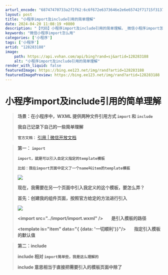 ```yaml
---
arturl_encode: "68747470733a2f2f62:6c6f672e6373646e2e6e65742f71715f31373231313036332f:61727469636c652f64657461696c732f313238323833313838"
layout: post
title: "小程序import及include引用的简单理解"
date: 2024-04-20 11:08:19 +0800
description: "【代码】小程序import及include引用的简单理解。_微信小程序import怎么用"
keywords: "微信小程序import怎么用"
categories: ['小程序']
tags: ['小程序']
artid: "128283188"
image:
    path: https://api.vvhan.com/api/bing?rand=sj&artid=128283188
    alt: "小程序import及include引用的简单理解"
render_with_liquid: false
featuredImage: https://bing.ee123.net/img/rand?artid=128283188
featuredImagePreview: https://bing.ee123.net/img/rand?artid=128283188
---
```


# 小程序import及include引用的简单理解

> **场景：在小程序中，WXML 提供两种文件引用方式
> `import`
> 和
> `include`**
>
> **我自己记录下自己的一些简单理解**
>
> **`官方文档：`**
> [引用 | 微信开放文档](https://developers.weixin.qq.com/miniprogram/dev/reference/wxml/import.html "引用 | 微信开放文档")

> **第一：
> `import`**
>
> **`import，就是可以引入自定义指定的template模板`**
>
> **`比如：我在import页面中定义了一个name叫item的template模板`**
>
> ![](https://i-blog.csdnimg.cn/blog_migrate/61a5a935e849987eac35c55cd75c2aca.png)
>
> **现在，我需要在另一个页面中引入我定义的这个模板，要怎么弄？**
>
> **首先：创建我的组件页面，按照官方给定的方法进行引入**
>
> ![](https://i-blog.csdnimg.cn/blog_migrate/a3b817b79b02c296a4bb77c61e411fcf.png)
>
> **<import src="../import/import.wxml" />        是引入模板的路径**
>
> **<template is="item" data="{
> {data: '一切顺利'}}"/>        指定引入模板的默认值**

> **第二：include**
>
> **include 相对
> `import简单些，我是这么理解的`**
>
> **include 意思相当于直接把需要引入的模板页面中除了 <template/> <wxs/> 外的整个            代码引入，相当于是拷贝到 include 位置**
>
> ![](https://i-blog.csdnimg.cn/blog_migrate/74dcbbc7c70494a244418a87e63b6b1f.png)

**这是最终结果，因为我是将include和
`import方法用在同一个页面了，所以我的结果包括了两个内容`**

![](https://i-blog.csdnimg.cn/blog_migrate/58669a0b5f4bd0ee21438064db7ade79.png)